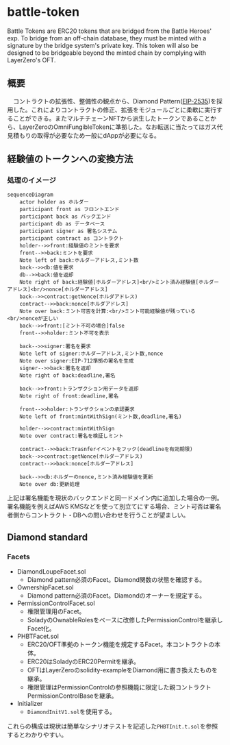 # battle-token
Battle Tokens are ERC20 tokens that are bridged from the Battle Heroes' exp.
To bridge from an off-chain database, they must be minted with a signature by the bridge system's private key.
This token will also be designed to be bridgeable beyond the minted chain by complying with LayerZero's OFT.

## 概要

　コントラクトの拡張性、整備性の観点から、Diamond Pattern([EIP-2535](https://github.com/mudgen/diamond))を採用した。これによりコントラクトの修正、拡張をモジュールごとに柔軟に実行することができる。またマルチチェーンNFTから派生したトークンであることから、LayerZeroのOmniFungibleTokenに準拠した。なお転送に当たってはガス代見積もりの取得が必要なため一般にdAppが必要になる。

## 経験値のトークンへの変換方法

### 処理のイメージ

```mermaid
sequenceDiagram
    actor holder as ホルダー
    participant front as フロントエンド
    participant back as バックエンド
    participant db as データベース
    participant signer as 署名システム
    participant contract as コントラクト
    holder-->>front:経験値のミントを要求
    front-->>back:ミントを要求
    Note left of back:ホルダーアドレス,ミント数
    back-->>db:値を要求
    db-->>back:値を返却
    Note right of back:経験値[ホルダーアドレス]<br/>ミント済み経験値[ホルダーアドレス]<br/>nonce[ホルダーアドレス]
    back-->>contract:getNonce(ホルダアドレス)
    contract-->>back:nonce[ホルダアドレス]
    Note over back:ミント可否を計算:<br/>ミント可能経験値が残っている<br/>nonceが正しい
    back-->>front:[ミント不可の場合]false
    front-->>holder:ミント不可を表示

    back-->>signer:署名を要求
    Note left of signer:ホルダーアドレス,ミント数,nonce
    Note over signer:EIP-712準拠の署名を生成
    signer-->>back:署名を返却
    Note right of back:deadline,署名

    back-->>front:トランザクション用データを返却
    Note right of front:deadline,署名

    front-->>holder:トランザクションの承認要求
    Note left of front:mintWithSign(ミント数,deadline,署名)

    holder-->>contract:mintWithSign
    Note over contract:署名を検証しミント

    contract-->>back:Trasnferイベントをフック(deadlineを有効期限)
    back-->>contract:getNonce(ホルダーアドレス)
    contract-->>back:nonce[ホルダーアドレス]

    back-->>db:ホルダーのnonce,ミント済み経験値を更新
    Note over db:更新処理

```

上記は署名機能を現状のバックエンドと同一ドメイン内に追加した場合の一例。署名機能を例えばAWS KMSなどを使って別立てにする場合、ミント可否は署名者側からコントラクト・DBへの問い合わせを行うことが望ましい。

## Diamond standard

### Facets

- DiamondLoupeFacet.sol
    - Diamond pattern必須のFacet。Diamond関数の状態を確認する。
- OwnershipFacet.sol
    - Diamond pattern必須のFacet。Diamondのオーナーを規定する。
- PermissionControlFacet.sol
    - 権限管理用のFacet。
    - SoladyのOwnableRolesをベースに改修したPermissionControlを継承しFacet化。
- PHBTFacet.sol
    - ERC20/OFT準拠のトークン機能を規定するFacet。本コントラクトの本体。
    - ERC20はSoladyのERC20Permitを継承。
    - OFTはLayerZeroのsolidity-exampleをDiamond用に書き換えたものを継承。
    - 権限管理はPermissionControlの参照機能に限定した親コントラクトPermissionControlBaseを継承。
- Initializer
    - `DiamondInitV1.sol`を使用する。
    
これらの構成は現状は簡単なシナリオテストを記述した`PHBTInit.t.sol`を参照するとわかりやすい。